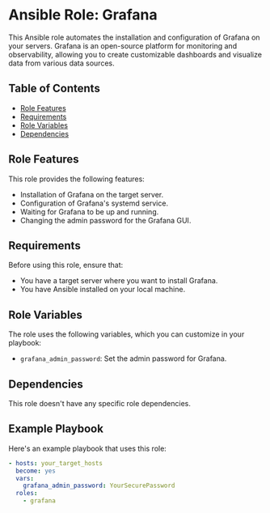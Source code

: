 # Ansible Role: Grafana

This Ansible role automates the installation and configuration of Grafana on your servers. Grafana is an open-source platform for monitoring and observability, allowing you to create customizable dashboards and visualize data from various data sources.

## Table of Contents

- [Role Features](#role-features)
- [Requirements](#requirements)
- [Role Variables](#role-variables)
- [Dependencies](#dependencies)


## Role Features

This role provides the following features:

- Installation of Grafana on the target server.
- Configuration of Grafana's systemd service.
- Waiting for Grafana to be up and running.
- Changing the admin password for the Grafana GUI.

## Requirements

Before using this role, ensure that:

- You have a target server where you want to install Grafana.
- You have Ansible installed on your local machine.

## Role Variables

The role uses the following variables, which you can customize in your playbook:

- `grafana_admin_password`: Set the admin password for Grafana.

## Dependencies

This role doesn't have any specific role dependencies.

## Example Playbook

Here's an example playbook that uses this role:

```yaml
- hosts: your_target_hosts
  become: yes
  vars:
    grafana_admin_password: YourSecurePassword
  roles:
    - grafana

